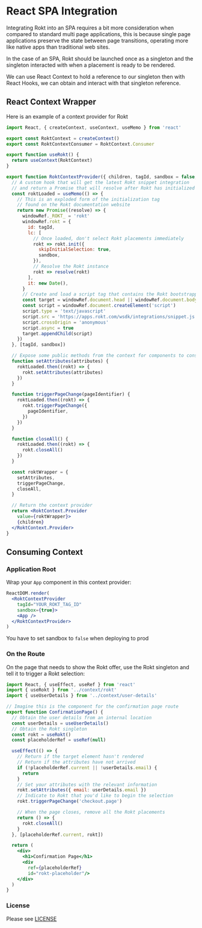 # React SPA Integration

Integrating Rokt into an SPA requires a bit more consideration when compared to standard multi page applications, this is because single page applications preserve the state between page transitions, operating more like native apps than traditional web sites.

In the case of an SPA, Rokt should be launched once as a singleton and the singleton interacted with when a placement is ready to be rendered. 

We can use React Context to hold a reference to our singleton then with React Hooks, we can obtain and interact with that singleton reference.

## React Context Wrapper

Here is an example of a context provider for Rokt

```jsx
import React, { createContext, useContext, useMemo } from 'react'

export const RoktContext = createContext()
export const RoktContextConsumer = RoktContext.Consumer

export function useRokt() {
  return useContext(RoktContext)
}

export function RoktContextProvider({ children, tagId, sandbox = false, windowRef = window }) {
  // A custom hook that will get the latest Rokt snippet integration
  // and return a Promise that will resolve after Rokt has initialized
  const roktLoaded = useMemo(() => {
    // This is an exploded form of the initialization tag 
    // found on the Rokt documentation website
    return new Promise((resolve) => {
      windowRef._ROKT_ = 'rokt'
      windowRef.rokt = {
        id: tagId,
        lc: [
          // Once loaded, don't select Rokt placements immediately
          rokt => rokt.init({
            skipInitialSelection: true,
            sandbox,
          }),
          // Resolve the Rokt instance
          rokt => resolve(rokt)
        ],
        it: new Date(),
      }
      // Create and load a script tag that contains the Rokt bootstrapper
      const target = windowRef.document.head || windowRef.document.body
      const script = windowRef.document.createElement('script')
      script.type = 'text/javascript'
      script.src = 'https://apps.rokt.com/wsdk/integrations/snippet.js'
      script.crossOrigin = 'anonymous'
      script.async = true
      target.appendChild(script)
    })
  }, [tagId, sandbox])

  // Expose some public methods from the context for components to consume
  function setAttributes(attributes) {
    roktLoaded.then((rokt) => {
      rokt.setAttributes(attributes)
    })
  }

  function triggerPageChange(pageIdentifier) {
    roktLoaded.then((rokt) => {
      rokt.triggerPageChange({
        pageIdentifier,
      })
    })
  }

  function closeAll() {
    roktLoaded.then((rokt) => {
      rokt.closeAll()
    })
  }

  const roktWrapper = {
    setAttributes,
    triggerPageChange,
    closeAll,
  }

  // Return the context provider
  return <RoktContext.Provider 
    value={roktWrapper}>
    {children}
  </RoktContext.Provider>
}
```

## Consuming Context

### Application Root

Wrap your `App` component in this context provider:

```jsx
ReactDOM.render(
  <RoktContextProvider
    tagId="YOUR_ROKT_TAG_ID"
    sandbox={true}>
    <App />
  </RoktContextProvider>
)
```
You have to set sandbox to `false` when deploying to prod

### On the Route

On the page that needs to show the Rokt offer, use the Rokt singleton and tell it to trigger a Rokt selection:

```jsx
import React, { useEffect, useRef } from 'react'
import { useRokt } from '../context/rokt'
import { useUserDetails } from '../context/user-details'

// Imagine this is the component for the confirmation page route
export function ConfirmationPage() {
  // Obtain the user details from an internal location
  const userDetails = useUserDetails()
  // Obtain the Rokt singleton
  const rokt = useRokt()
  const placeholderRef = useRef(null)

  useEffect(() => {
    // Return if the target element hasn't rendered
    // Return if the attributes have not arrived
    if (!placeholderRef.current || !userDetails.email) {
      return
    }
    // Set your attributes with the relevant information
    rokt.setAttributes({ email: userDetails.email })
    // Indicate to Rokt that you'd like to begin the selection
    rokt.triggerPageChange('checkout.page')

    // When the page closes, remove all the Rokt placements
    return () => {
      rokt.closeAll()
    }
  }, [placeholderRef.current, rokt])

  return (
    <div>
      <h1>Confirmation Page</h1>
      <div
        ref={placeholderRef}
        id="rokt-placeholder"/>
    </div>
  )
}
```


### License
Please see [LICENSE](/LICENSE)
